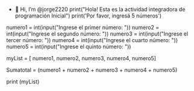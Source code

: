 - 👋 Hi, I’m @jorge2220
 print("Hola! Esta es la actividad integradora de programación Inicial")
print('Por favor, ingresá 5 números')


numero1 = int(input("Ingrese el primer número: "))
numero2 = int(input("Ingrese el segundo número: "))
numero3 = int(input("Ingrese el tercer número: "))
numero4 = int(input("Ingrese el cuarto número: "))
numero5 = int(input("Ingrese el quinto número: "))

myList = [ numero1, numero2, numero3, numero4, numero5]

Sumatotal = (numero1 + numero2 + numero3 + numero4 + numero5)

print (myList)
